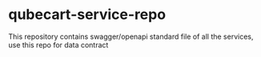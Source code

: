 # qubecart-service-repo
This repository contains swagger/openapi standard file of all the services, use this repo for data contract 
